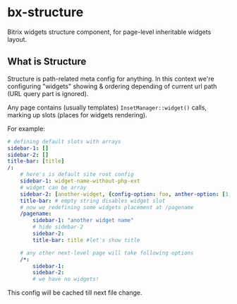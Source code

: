 bx-structure
============

Bitrix widgets structure component, for page-level inheritable widgets layout.

## What is Structure

Structure is path-related meta config for anything. In this context we're configuring "widgets" showing & ordering depending of current url path (URL query part is ignored).

Any page contains (usually templates) `InsetManager::widget()` calls, marking up slots  (places for widgets rendering).

For example:

~~~yaml
# defining default slots with arrays
sidebar-1: []
sidebar-2: []
title-bar: [title]
/:
	# here's is default site root config
	sidebar-1: widget-name-without-php-ext
	# widget can be array
	sidebar-2: [another-widget, {config-option: foo, anther-option: [1,2,3]]}]
	title-bar: # empty string disables widget slot
	# now we redefining some widgets placement at /pagename
	/pagename:
		sidebar-1: "another widget name"
		# hide sidebar-2
		sidebar-2:
		title-bar: title #let's show title

	# any other next-level page will take following options
	/*:
		sidebar-1:
		sidebar-2:
		# we have no widgets!
~~~

This config will be cached till next file change.
